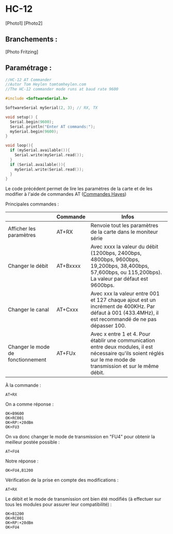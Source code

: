 HC-12
=====

[Photo1] [Photo2]

Branchements :
--------------

[Photo Fritzing]

Paramétrage :
-------------

```C
//HC-12 AT Commander
//Autor Tom Heylen tomtomheylen.com
//The HC-12 commander mode runs at baud rate 9600

#include <SoftwareSerial.h>

SoftwareSerial mySerial(2, 3); // RX, TX

void setup() {
  Serial.begin(9600);
  Serial.println("Enter AT commands:");
  mySerial.begin(9600);
}

void loop(){
  if (mySerial.available()){
    Serial.write(mySerial.read());
  }
  if (Serial.available()){
    mySerial.write(Serial.read());
  }
}
```
Le code précédent permet de lire les paramètres de la carte et de les modifier à l'aide de commandes AT ([Commandes Hayes](https://fr.wikipedia.org/wiki/Commandes_Hayes))

Principales commandes :

|                                   | Commande | Infos |
| --------------------------------- | -------- | --------- |
| Afficher les paramètres           | AT+RX    | Renvoie tout les paramètres de la carte dans le moniteur série |
| Changer le débit                  | AT+Bxxxx | Avec xxxx la valeur du débit (1200bps, 2400bps, 4800bps, 9600bps, 19,200bps, 38,400bps, 57,600bps, ou 115,200bps). La valeur par défaut est 9600bps. |
| Changer le canal                  | AT+Cxxx  | Avec xxx la valeur entre 001 et 127 chaque ajout est un incrément de 400KHz. Par défaut à 001 (433.4MHz), il est recommandé de ne pas dépasser 100. |
| Changer le mode de fonctionnement | AT+FUx   | Avec x entre 1 et 4. Pour établir une communication entre deux modules, il est nécessaire qu'ils soient réglés sur le me mode de transmission et sur le même débit. |

À la commande :
```
AT+RX
```
On a comme réponse :
```
OK+B9600
OK+RC001
OK+RP:+20dBm
OK+FU3
```
On va donc changer le mode de transmission en "FU4" pour obtenir la meilleur postée possible :
```
AT+FU4
```
Notre réponse :
```
OK+FU4,B1200
```
Vérification de la prise en compte des modifications :
```
AT+RX
```
Le débit et le mode de transmission ont bien été modifiés (à effectuer sur tous les modules pour assurer leur compatibilité) :
```
OK+B1200
OK+RC001
OK+RP:+20dBm
OK+FU4
```
